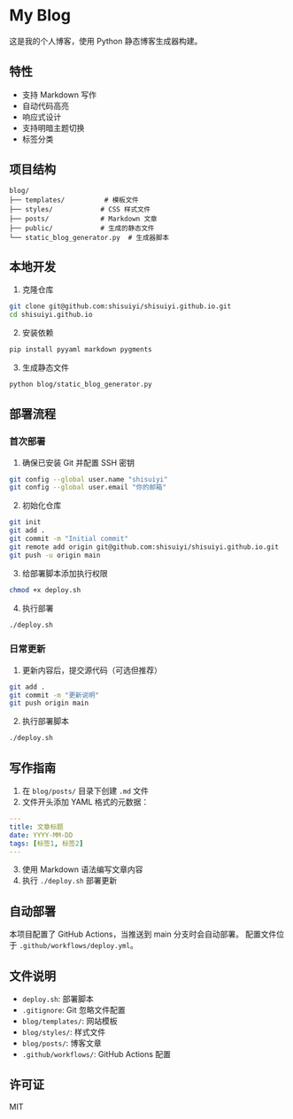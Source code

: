 # My Blog

这是我的个人博客，使用 Python 静态博客生成器构建。

## 特性

- 支持 Markdown 写作
- 自动代码高亮
- 响应式设计
- 支持明暗主题切换
- 标签分类

## 项目结构

```
blog/
├── templates/          # 模板文件
├── styles/            # CSS 样式文件
├── posts/             # Markdown 文章
├── public/            # 生成的静态文件
└── static_blog_generator.py  # 生成器脚本
```

## 本地开发

1. 克隆仓库
```bash
git clone git@github.com:shisuiyi/shisuiyi.github.io.git
cd shisuiyi.github.io
```

2. 安装依赖
```bash
pip install pyyaml markdown pygments
```

3. 生成静态文件
```bash
python blog/static_blog_generator.py
```

## 部署流程

### 首次部署

1. 确保已安装 Git 并配置 SSH 密钥
```bash
git config --global user.name "shisuiyi"
git config --global user.email "你的邮箱"
```

2. 初始化仓库
```bash
git init
git add .
git commit -m "Initial commit"
git remote add origin git@github.com:shisuiyi/shisuiyi.github.io.git
git push -u origin main
```

3. 给部署脚本添加执行权限
```bash
chmod +x deploy.sh
```

4. 执行部署
```bash
./deploy.sh
```

### 日常更新

1. 更新内容后，提交源代码（可选但推荐）
```bash
git add .
git commit -m "更新说明"
git push origin main
```

2. 执行部署脚本
```bash
./deploy.sh
```

## 写作指南

1. 在 `blog/posts/` 目录下创建 `.md` 文件
2. 文件开头添加 YAML 格式的元数据：
```yaml
---
title: 文章标题
date: YYYY-MM-DD
tags: [标签1, 标签2]
---
```
3. 使用 Markdown 语法编写文章内容
4. 执行 `./deploy.sh` 部署更新

## 自动部署

本项目配置了 GitHub Actions，当推送到 main 分支时会自动部署。
配置文件位于 `.github/workflows/deploy.yml`。

## 文件说明

- `deploy.sh`: 部署脚本
- `.gitignore`: Git 忽略文件配置
- `blog/templates/`: 网站模板
- `blog/styles/`: 样式文件
- `blog/posts/`: 博客文章
- `.github/workflows/`: GitHub Actions 配置

## 许可证

MIT 